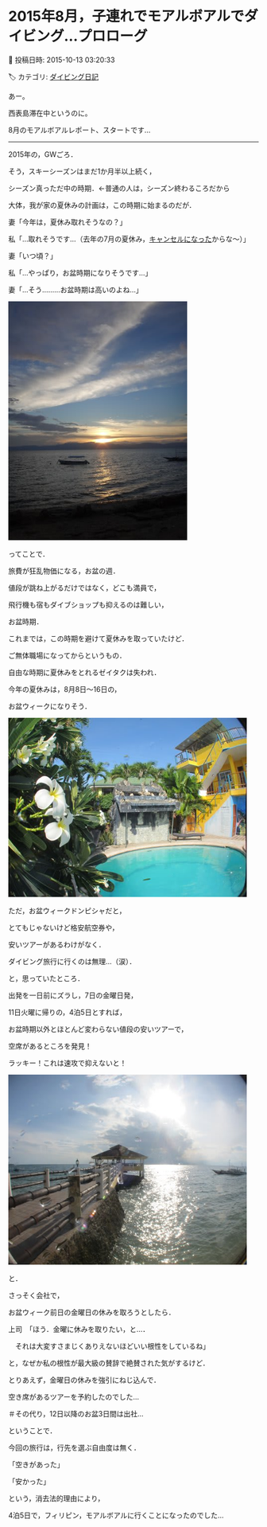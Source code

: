 # 2015年8月，子連れでモアルボアルでダイビング…プロローグ

📅 投稿日時: 2015-10-13 03:20:33

🏷️ カテゴリ: [ダイビング日記](ce3a7a8d424d112fce83ee85c81a0e344.md)

あー。


西表島滞在中というのに。


8月のモアルボアルレポート、スタートです…





----


2015年の，GWごろ．


そう，スキーシーズンはまだ1か月半以上続く，


シーズン真っただ中の時期．←普通の人は，シーズン終わるころだから





大体，我が家の夏休みの計画は，この時期に始まるのだが．





妻「今年は，夏休み取れそうなの？」





私「…取れそうです…（去年の7月の夏休み，[キャンセルになった](d20140703.md)からな～）」





妻「いつ頃？」





私「…やっぱり，お盆時期になりそうです…」





妻「…そう………お盆時期は高いのよね…」




![4c6d240c3bc27e58d07ade81659f1fe6.jpg](images/4c6d240c3bc27e58d07ade81659f1fe6.jpg)







ってことで．


旅費が狂乱物価になる，お盆の週．


値段が跳ね上がるだけではなく，どこも満員で，


飛行機も宿もダイブショップも抑えるのは難しい，


お盆時期．





これまでは，この時期を避けて夏休みを取っていたけど．


ご無体職場になってからというもの．


自由な時期に夏休みをとれるゼイタクは失われ．


今年の夏休みは，8月8日～16日の，


お盆ウィークになりそう．




![bcdd29eeea79828f17f55c4c71dae743.jpg](images/bcdd29eeea79828f17f55c4c71dae743.jpg)







ただ，お盆ウィークドンピシャだと，


とてもじゃないけど格安航空券や，


安いツアーがあるわけがなく．


ダイビング旅行に行くのは無理…（涙）．





と，思っていたところ．


出発を一日前にズラし，7日の金曜日発，


11日火曜に帰りの，4泊5日とすれば，


お盆時期以外とほとんど変わらない値段の安いツアーで，


空席があるところを発見！


ラッキー！これは速攻で抑えないと！




![af114c2596c09f5488a830396f194b03.jpg](images/af114c2596c09f5488a830396f194b03.jpg)




と．


さっそく会社で，


お盆ウィーク前日の金曜日の休みを取ろうとしたら．





上司　「ほう．金曜に休みを取りたい，と…．


　それは大変すさまじくありえないほどいい根性をしているね」





と，なぜか私の根性が最大級の賛辞で絶賛された気がするけど．





とりあえず，金曜日の休みを強引にねじ込んで．


空き席があるツアーを予約したのでした…


＃その代り，12日以降のお盆3日間は出社…





ということで．


今回の旅行は，行先を選ぶ自由度は無く．


「空きがあった」


「安かった」


という，消去法的理由により，


4泊5日で，フィリピン，モアルボアルに行くことになったのでした…
